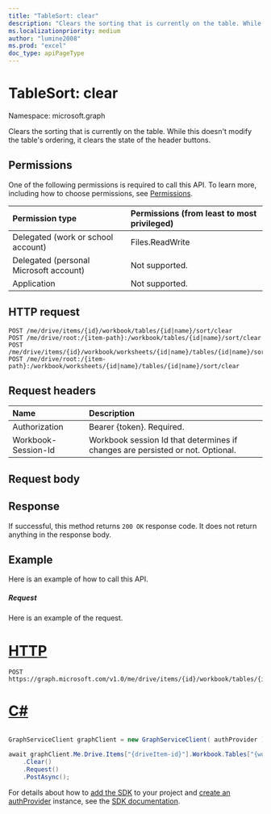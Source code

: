```yaml
---
title: "TableSort: clear"
description: "Clears the sorting that is currently on the table. While this doesn't modify the table's ordering, it clears the state of the header buttons."
ms.localizationpriority: medium
author: "lumine2008"
ms.prod: "excel"
doc_type: apiPageType
---
```


# TableSort: clear

Namespace: microsoft.graph

Clears the sorting that is currently on the table. While this doesn't modify the table's ordering, it clears the state of the header buttons.
## Permissions
One of the following permissions is required to call this API. To learn more, including how to choose permissions, see [Permissions](/graph/permissions-reference).

|Permission type      | Permissions (from least to most privileged)              |
|:--------------------|:---------------------------------------------------------|
|Delegated (work or school account) | Files.ReadWrite    |
|Delegated (personal Microsoft account) | Not supported.    |
|Application | Not supported. |

## HTTP request
<!-- { "blockType": "ignored" } -->
```http
POST /me/drive/items/{id}/workbook/tables/{id|name}/sort/clear
POST /me/drive/root:/{item-path}:/workbook/tables/{id|name}/sort/clear
POST /me/drive/items/{id}/workbook/worksheets/{id|name}/tables/{id|name}/sort/clear
POST /me/drive/root:/{item-path}:/workbook/worksheets/{id|name}/tables/{id|name}/sort/clear

```
## Request headers
| Name       | Description|
|:---------------|:----------|
| Authorization  | Bearer {token}. Required. |
| Workbook-Session-Id  | Workbook session Id that determines if changes are persisted or not. Optional.|

## Request body

## Response

If successful, this method returns `200 OK` response code. It does not return anything in the response body.

## Example
Here is an example of how to call this API.
##### Request
Here is an example of the request.

# [HTTP](#tab/http)
<!-- {
  "blockType": "request",
  "name": "tablesort_clear"
}-->
```http
POST https://graph.microsoft.com/v1.0/me/drive/items/{id}/workbook/tables/{id|name}/sort/clear
```

# [C#](#tab/csharp)

```csharp

GraphServiceClient graphClient = new GraphServiceClient( authProvider );

await graphClient.Me.Drive.Items["{driveItem-id}"].Workbook.Tables["{workbookTable-id}"].Sort
	.Clear()
	.Request()
	.PostAsync();

```


 For details about how to [add the SDK](/graph/sdks/sdk-installation) to your project and [create an authProvider](/graph/sdks/choose-authentication-providers) instance, see the [SDK documentation](/graph/sdks/sdks-overview).

